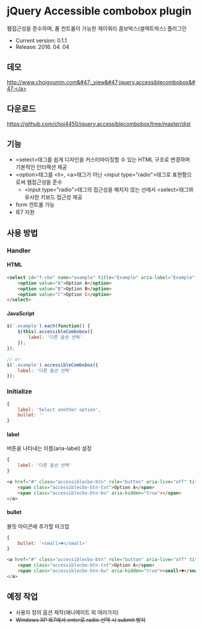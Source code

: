 # jQuery Accessible combobox plugin

웹접근성을 준수하며, 폼 컨트롤이 가능한 제이쿼리 콤보박스(셀렉트박스) 플러그인

- Current version: 0.1.1
- Release: 2016. 04. 04

## 데모

<a target="_blank" href="http://www.choigyumin.com/_view/jquery.accessiblecombobox/">http:&#47;&#47;www.choigyumin.com&#47;_view&#47;jquery.accessiblecombobox&#47;</a>

## 다운로드

<a target="_blank" href="https://github.com/choi4450/jquery.accessiblecombobox/tree/master/dist">https:&#47;&#47;github.com&#47;choi4450&#47;jquery.accessiblecombobox&#47;tree&#47;master&#47;dist</a>

## 기능

- &lt;select&gt;태그를 쉽게 디자인을 커스터마이징할 수 있는 HTML 구조로 변경하며 기본적인 인터랙션 제공
- &lt;option&gt;태그를 &lt;li&gt;, &lt;a&gt;태그가 아닌 &lt;input type="radio"&gt;태그로 표현함으로써 웹접근성을 준수
    - &lt;input type="radio"&gt;태그의 접근성을 해치지 않는 선에서 &lt;select&gt;태그와 유사한 키보드 접근성 제공
- form 컨트롤 가능
- IE7 지원

## 사용 방법

### Handler

#### HTML

```html
<select id="f-cbo" name="example" title="Example" aria-label="Example" style="width:250px" class="example" data-accessiblecbo="label: '다른 옵션 선택'">
    <option value="A">Option A</option>
    <option value="B">Option B</option>
    <option value="C">Option C</option>
</select>
```

#### JavaScript

```javascript
$('.example').each(function() {
    $(this).accessibleCombobox({
        label: '다른 옵션 선택'
    });
});

// or
$('.example').accessibleCombobox({
    label: '다른 옵션 선택'
});
```

### Initialize

```javascript
{
    label: 'Select another option',
    bullet: ''
}
```

#### label

버튼을 나타내는 이름(aria-label) 설정

```js
{
    label: '다른 옵션 선택'
}
```

```html
<a href="#" class="accessiblecbo-btn" role="button" aria-live="off" title="Example" aria-label="다른 옵션 선택">
    <span class="accessiblecbo-btn-txt">Option A</span>
    <span class="accessiblecbo-btn-bu" aria-hidden="true"></span>
</a>
```

#### bullet

블릿 아이콘에 추가할 마크업

```js
{
    bullet: '<small>▼</small>'
}
```

```html
<a href="#" class="accessiblecbo-btn" role="button" aria-live="off" title="Example" aria-label="Select another option">
    <span class="accessiblecbo-btn-txt">Option A</span>
    <span class="accessiblecbo-btn-bu" aria-hidden="true"><small>▼</small></span>
</a>
```

## 예정 작업

- 사용자 정의 옵션 제작(애니메이트 외 여러가지)
- <del>Windows XP IE7에서 enter로 radio 선택 시 submit 방지</del>
